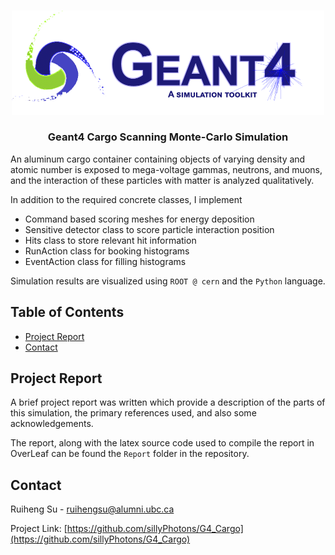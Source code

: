 <!-- PROJECT LOGO -->
<br />
<p align="center">
  <a href="https://github.com/sillyPhotons/G4_Cargo">
    <img src="images/logo.png" alt="Logo" width = 500>
  </a>

  <h3 align="center">Geant4 Cargo Scanning Monte-Carlo Simulation</h3>

An aluminum cargo container containing objects of varying density and atomic number is exposed to mega-voltage gammas, neutrons, and muons, and the interaction of these particles with matter is analyzed qualitatively. 

In addition to the required concrete classes, I implement
  * Command based scoring meshes for energy deposition
  * Sensitive detector class to score particle interaction position
  * Hits class to store relevant hit information
  * RunAction class for booking histograms 
  * EventAction class for filling histograms
  
Simulation results are visualized using `ROOT @ cern` and the `Python` language.
    <br />
</p>



<!-- TABLE OF CONTENTS -->
## Table of Contents

* [Project Report](#about-the-project)
* [Contact](#contact)



## Project Report
A brief project report was written which provide a description of the parts of this simulation, the primary references used, and also some acknowledgements.

The report, along with the latex source code used to compile the report in OverLeaf can be found the `Report` folder in the repository.


## Contact

Ruiheng Su - ruihengsu@alumni.ubc.ca

Project Link: [https://github.com/sillyPhotons/G4_Cargo](https://github.com/sillyPhotons/G4_Cargo)
